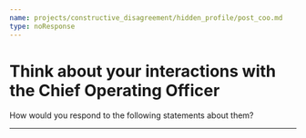```yaml
---
name: projects/constructive_disagreement/hidden_profile/post_coo.md
type: noResponse
---
```


# Think about your interactions with the Chief Operating Officer

How would you respond to the following statements about them?

---
